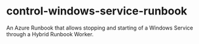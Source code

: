 # control-windows-service-runbook
An Azure Runbook that allows stopping and starting of a Windows Service through a Hybrid Runbook Worker.

